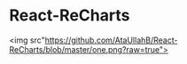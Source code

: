 # React-ReCharts

<img src"https://github.com/AtaUllahB/React-ReCharts/blob/master/one.png?raw=true">

